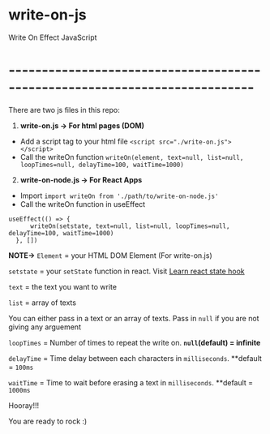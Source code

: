 # write-on-js
Write On Effect JavaScript
# ---------------------------------------------------------------------------
There are two js files in this repo: 

1. **write-on.js -> For html pages (DOM)**

  - Add a script tag to your html file
  ```<script src="./write-on.js"></script>```
  - Call the writeOn function ```writeOn(element, text=null, list=null, loopTimes=null, delayTime=100, waitTime=1000)```

2. **write-on-node.js -> For React Apps**

  - Import ```import writeOn from './path/to/write-on-node.js'```
  - Call the writeOn function in useEffect

  ```
  useEffect(() => {
        writeOn(setstate, text=null, list=null, loopTimes=null, delayTime=100, waitTime=1000)
    }, [])
  ```

  **NOTE->**
  ```Element``` = your HTML DOM Element (For write-on.js)
  
  ```setstate``` = your ```setState``` function in react. Visit [Learn react state hook](https://reactjs.org/docs/hooks-state.html#gatsby-focus-wrapper) 
  
  ```text``` = the text you want to write
  
  ```list``` = array of texts
  
  You can either pass in a text or an array of texts. Pass in ```null``` if you are not giving any arguement
  
  ```loopTimes``` = Number of times to repeat the write on. **```null```(default) = infinite**
  
  ```delayTime``` = Time delay between each characters in ```milliseconds```. **default = ```100ms```
  
  ```waitTime``` = Time to wait before erasing a text in ```milliseconds```. **default = ```1000ms```
  
  
  Hooray!!!
  
  You are ready to rock :)
